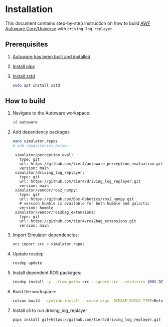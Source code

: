 # Installation

This document contains step-by-step instruction on how to build [AWF Autoware Core/Universe](https://github.com/autowarefoundation/autoware) with `driving_log_replayer`.

## Prerequisites

1. [Autoware has been built and installed](https://autowarefoundation.github.io/autoware-documentation/main/installation/)
2. [Install pipx](https://pypa.github.io/pipx/)
3. [Install zstd](https://github.com/facebook/zstd)

   ```bash
   sudo apt install zstd
   ```

## How to build

1. Navigate to the Autoware workspace:

   ```bash
   cd autoware
   ```

2. Add dependency packages

   ```bash
   nano simulator.repos
   # add repositories below.
   ```

   ```shell
    simulator/perception_eval:
      type: git
      url: https://github.com/tier4/autoware_perception_evaluation.git
      version: main
    simulator/driving_log_replayer:
      type: git
      url: https://github.com/tier4/driving_log_replayer.git
      version: main
    simulator/vendor/ros2_numpy:
      type: git
      url: https://github.com/Box-Robotics/ros2_numpy.git
      # version humble is available for both humble and galactic
      version: humble
    simulator/vendor/ros2bag_extensions:
      type: git
      url: https://github.com/tier4/ros2bag_extensions.git
      version: main
   ```

3. Import Simulator dependencies:

   ```bash
   vcs import src < simulator.repos
   ```

4. Update rosdep

   ```bash
   rosdep update
   ```

5. Install dependent ROS packages:

   ```bash
   rosdep install -y --from-paths src --ignore-src --rosdistro $ROS_DISTRO
   ```

6. Build the workspace:

   ```bash
   colcon build --symlink-install --cmake-args -DCMAKE_BUILD_TYPE=Release
   ```

7. Install cli to run driving_log_replayer

   ```bash
   pipx install git+https://github.com/tier4/driving_log_replayer.git
   ```
